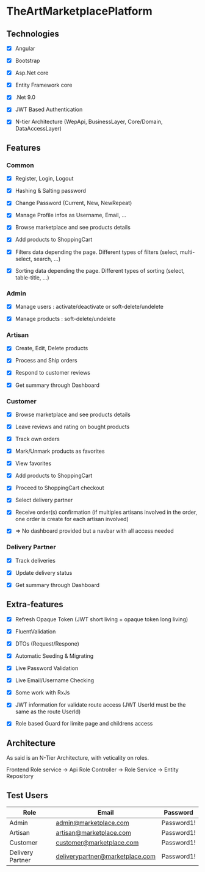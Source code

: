 # TheArtMarketplacePlatform

## Technologies

-   [x] Angular

-   [x] Bootstrap

-   [x] Asp.Net core

-   [x] Entity Framework core

-   [x] .Net 9.0

-   [x] JWT Based Authentication

-   [x] N-tier Architecture (WepApi, BusinessLayer, Core/Domain, DataAccessLayer)

## Features

### Common

-   [x] Register, Login, Logout

-   [x] Hashing & Salting password

-   [x] Change Password (Current, New, NewRepeat)

-   [x] Manage Profile infos as Username, Email, ...

-   [x] Browse marketplace and see products details

-   [x] Add products to ShoppingCart

-   [x] Filters data depending the page. Different types of filters (select, multi-select, search, ...)

-   [x] Sorting data depending the page. Different types of sorting (select, table-title, ...)

### Admin

-   [x] Manage users : activate/deactivate or soft-delete/undelete

-   [x] Manage products : soft-delete/undelete

### Artisan

-   [x] Create, Edit, Delete products

-   [x] Process and Ship orders

-   [x] Respond to customer reviews

-   [x] Get summary through Dashboard

### Customer

-   [x] Browse marketplace and see products details

-   [x] Leave reviews and rating on bought products

-   [x] Track own orders

-   [x] Mark/Unmark products as favorites

-   [x] View favorites

-   [x] Add products to ShoppingCart

-   [x] Proceed to ShoppingCart checkout

-   [x] Select delivery partner

-   [x] Receive order(s) confirmation (if multiples artisans involved in the order, one order is create for each artisan involved)

-   [x] => No dashboard provided but a navbar with all access needed

### Delivery Partner

-   [x] Track deliveries

-   [x] Update delivery status

-   [x] Get summary through Dashboard

## Extra-features

-   [x] Refresh Opaque Token (JWT short living + opaque token long living)

-   [x] FluentValidation

-   [x] DTOs (Request/Respone)

-   [x] Automatic Seeding & Migrating

-   [x] Live Password Validation

-   [x] Live Email/Username Checking

-   [x] Some work with RxJs

-   [x] JWT information for validate route access (JWT UserId must be the same as the route UserId)

-   [x] Role based Guard for limite page and childrens access

## Architecture

As said is an N-Tier Architecture, with veticality on roles.

Frontend Role service -> Api Role Controller -> Role Service -> Entity Repository

## Test Users

| Role             | Email                           | Password   |
| ---------------- | ------------------------------- | ---------- |
| Admin            | admin@marketplace.com           | Password1! |
| Artisan          | artisan@marketplace.com         | Password1! |
| Customer         | customer@marketplace.com        | Password1! |
| Delivery Partner | deliverypartner@marketplace.com | Password1! |
